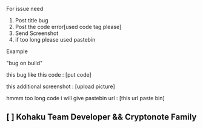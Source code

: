 For issue need

1. Post title bug
2. Post the code error[used code tag please]
3. Send Screenshot
4. if too long please used pastebin

Example

"bug on build"

this bug like this code :
[put code]

this additional screenshot :
[upload picture]

hmmm too long code i will give pastebin url :
[this url paste bin]

## [  ] Kohaku Team Developer && Cryptonote Family
